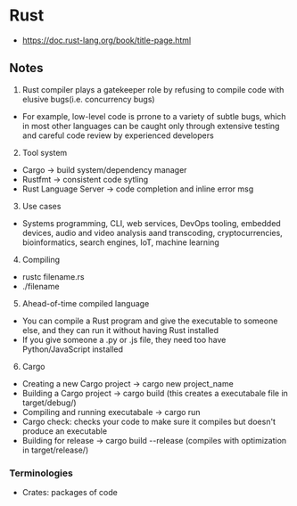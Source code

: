 # Rust
- https://doc.rust-lang.org/book/title-page.html

## Notes
1. Rust compiler plays a gatekeeper role by refusing to compile code with elusive bugs(i.e. concurrency bugs)
- For example, low-level code is prrone to a variety of subtle bugs, which in most other languages can be caught only through extensive testing and careful code review by experienced developers

2. Tool system
- Cargo -> build system/dependency manager
- Rustfmt -> consistent code sytling
- Rust Language Server -> code completion and inline error msg

3. Use cases
- Systems programming, CLI, web services, DevOps tooling, embedded devices, audio and video analysis aand transcoding, cryptocurrencies, bioinformatics, search engines, IoT, machine learning

4. Compiling
- rustc filename.rs
- ./filename

5. Ahead-of-time compiled language
- You can compile a Rust program and give the executable to someone else, and they can run it without having Rust installed
- If you give someone a .py or .js file, they need too have Python/JavaScript installed

6. Cargo
- Creating a new Cargo project -> cargo new project_name
- Building a Cargo project -> cargo build  (this creates a executabale file in target/debug/)
- Compiling and running executabale -> cargo run
- Cargo check: checks your code to make sure it compiles but doesn't produce an executable
- Building for release -> cargo build --release  (compiles with optimization in target/release/)




### Terminologies
- Crates: packages of code